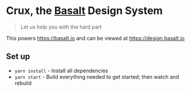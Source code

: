 # Crux, the [Basalt](https://www.basalt.io) Design System

> Let us help you with the hard part

This powers <https://basalt.io> and can be viewed at <https://design.basalt.io>

## Set up

- `yarn install` - Install all dependencies
- `yarn start` - Build everything needed to get started; then watch and rebuild

